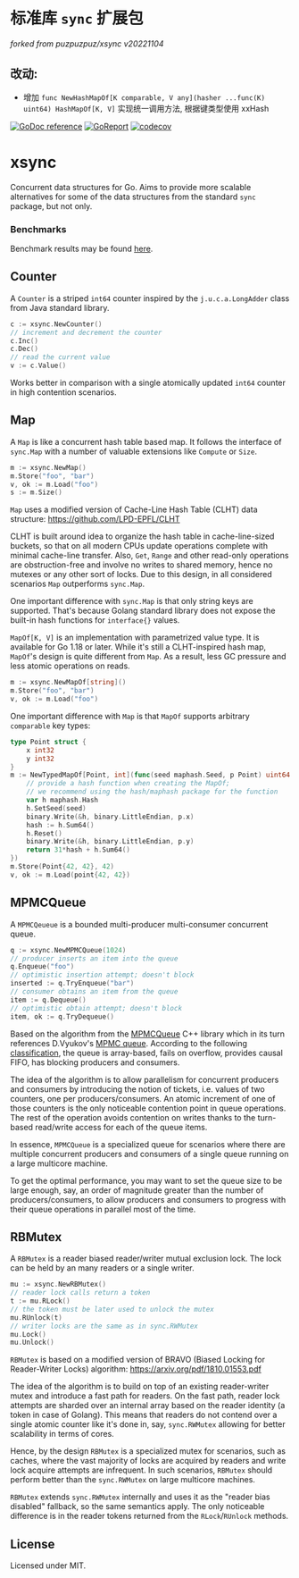 # 标准库 `sync` 扩展包

*forked from puzpuzpuz/xsync v20221104*

## 改动:

- 增加 `func NewHashMapOf[K comparable, V any](hasher ...func(K) uint64) HashMapOf[K, V]` 实现统一调用方法, 根据键类型使用 xxHash

[![GoDoc reference](https://img.shields.io/badge/godoc-reference-blue.svg)](https://pkg.go.dev/github.com/puzpuzpuz/xsync)
[![GoReport](https://goreportcard.com/badge/github.com/puzpuzpuz/xsync)](https://goreportcard.com/report/github.com/puzpuzpuz/xsync)
[![codecov](https://codecov.io/gh/puzpuzpuz/xsync/branch/main/graph/badge.svg?token=TR5UFTG9YY)](https://codecov.io/gh/puzpuzpuz/xsync)

# xsync

Concurrent data structures for Go. Aims to provide more scalable alternatives for some of the data structures from the standard `sync` package, but not only.

### Benchmarks

Benchmark results may be found [here](BENCHMARKS.md).

## Counter

A `Counter` is a striped `int64` counter inspired by the `j.u.c.a.LongAdder` class from Java standard library.

```go
c := xsync.NewCounter()
// increment and decrement the counter
c.Inc()
c.Dec()
// read the current value 
v := c.Value()
```

Works better in comparison with a single atomically updated `int64` counter in high contention scenarios.

## Map

A `Map` is like a concurrent hash table based map. It follows the interface of `sync.Map` with a number of valuable extensions like `Compute` or `Size`.

```go
m := xsync.NewMap()
m.Store("foo", "bar")
v, ok := m.Load("foo")
s := m.Size()
```

`Map` uses a modified version of Cache-Line Hash Table (CLHT) data structure: https://github.com/LPD-EPFL/CLHT

CLHT is built around idea to organize the hash table in cache-line-sized buckets, so that on all modern CPUs update operations complete with minimal cache-line transfer. Also, `Get`, `Range` and other read-only operations are obstruction-free and involve no writes to shared memory, hence no mutexes or any other sort of locks. Due to this design, in all considered scenarios `Map` outperforms `sync.Map`.

One important difference with `sync.Map` is that only string keys are supported. That's because Golang standard library does not expose the built-in hash functions for `interface{}` values.

`MapOf[K, V]` is an implementation with parametrized value type. It is available for Go 1.18 or later. While it's still a CLHT-inspired hash map, `MapOf`'s design is quite different from `Map`. As a result, less GC pressure and less atomic operations on reads.

```go
m := xsync.NewMapOf[string]()
m.Store("foo", "bar")
v, ok := m.Load("foo")
```

One important difference with `Map` is that `MapOf` supports arbitrary `comparable` key types:

```go
type Point struct {
	x int32
	y int32
}
m := NewTypedMapOf[Point, int](func(seed maphash.Seed, p Point) uint64 {
	// provide a hash function when creating the MapOf;
	// we recommend using the hash/maphash package for the function
	var h maphash.Hash
	h.SetSeed(seed)
	binary.Write(&h, binary.LittleEndian, p.x)
	hash := h.Sum64()
	h.Reset()
	binary.Write(&h, binary.LittleEndian, p.y)
	return 31*hash + h.Sum64()
})
m.Store(Point{42, 42}, 42)
v, ok := m.Load(point{42, 42})
```

## MPMCQueue

A `MPMCQeueue` is a bounded multi-producer multi-consumer concurrent queue.

```go
q := xsync.NewMPMCQueue(1024)
// producer inserts an item into the queue
q.Enqueue("foo")
// optimistic insertion attempt; doesn't block
inserted := q.TryEnqueue("bar")
// consumer obtains an item from the queue
item := q.Dequeue()
// optimistic obtain attempt; doesn't block
item, ok := q.TryDequeue()
```

Based on the algorithm from the [MPMCQueue](https://github.com/rigtorp/MPMCQueue) C++ library which in its turn references D.Vyukov's [MPMC queue](https://www.1024cores.net/home/lock-free-algorithms/queues/bounded-mpmc-queue). According to the following [classification](https://www.1024cores.net/home/lock-free-algorithms/queues), the queue is array-based, fails on overflow, provides causal FIFO, has blocking producers and consumers.

The idea of the algorithm is to allow parallelism for concurrent producers and consumers by introducing the notion of tickets, i.e. values of two counters, one per producers/consumers. An atomic increment of one of those counters is the only noticeable contention point in queue operations. The rest of the operation avoids contention on writes thanks to the turn-based read/write access for each of the queue items.

In essence, `MPMCQueue` is a specialized queue for scenarios where there are multiple concurrent producers and consumers of a single queue running on a large multicore machine.

To get the optimal performance, you may want to set the queue size to be large enough, say, an order of magnitude greater than the number of producers/consumers, to allow producers and consumers to progress with their queue operations in parallel most of the time.

## RBMutex

A `RBMutex` is a reader biased reader/writer mutual exclusion lock. The lock can be held by an many readers or a single writer.

```go
mu := xsync.NewRBMutex()
// reader lock calls return a token
t := mu.RLock()
// the token must be later used to unlock the mutex
mu.RUnlock(t)
// writer locks are the same as in sync.RWMutex
mu.Lock()
mu.Unlock()
```

`RBMutex` is based on a modified version of BRAVO (Biased Locking for Reader-Writer Locks) algorithm: https://arxiv.org/pdf/1810.01553.pdf

The idea of the algorithm is to build on top of an existing reader-writer mutex and introduce a fast path for readers. On the fast path, reader lock attempts are sharded over an internal array based on the reader identity (a token in case of Golang). This means that readers do not contend over a single atomic counter like it's done in, say, `sync.RWMutex` allowing for better scalability in terms of cores.

Hence, by the design `RBMutex` is a specialized mutex for scenarios, such as caches, where the vast majority of locks are acquired by readers and write lock acquire attempts are infrequent. In such scenarios, `RBMutex` should perform better than the `sync.RWMutex` on large multicore machines.

`RBMutex` extends `sync.RWMutex` internally and uses it as the "reader bias disabled" fallback, so the same semantics apply. The only noticeable difference is in the reader tokens returned from the `RLock`/`RUnlock` methods.

## License

Licensed under MIT.
